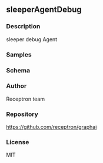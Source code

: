 ## sleeperAgentDebug

### Description

sleeper debug Agent

### Samples



### Schema


### Author

Receptron team

### Repository

https://github.com/receptron/graphai


### License

MIT

